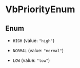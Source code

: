 
# VbPriorityEnum

## Enum


* `HIGH` (value: `"high"`)

* `NORMAL` (value: `"normal"`)

* `LOW` (value: `"low"`)




